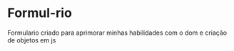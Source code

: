# Formul-rio
Formulario criado para aprimorar minhas habilidades com o dom e criação de objetos em js
